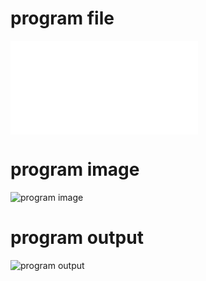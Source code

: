 # program file 
![program file](c-scan.py) 

# program image
![program image](c-scan_program.png) 

# program output
![program output](c-scan_output.png)
